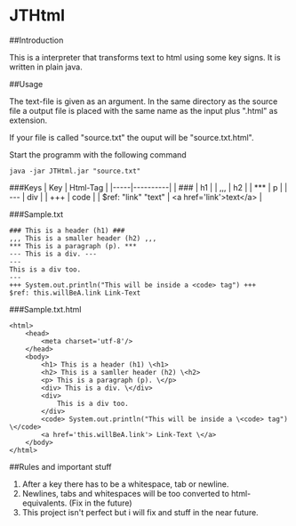 # JTHtml
##Introduction

This is a interpreter that transforms text to html using some key signs.
It is written in plain java.

##Usage

The text-file is given as an argument. In the same directory as the source file
a output file is placed with the same name as the input plus ".html" as extension.

If your file is called "source.txt" the ouput will be "source.txt.html".

Start the programm with the following command
```
java -jar JTHtml.jar "source.txt"
```

###Keys
| Key | Html-Tag |
|-----|----------|
| ### | h1 |
| ,,, | h2 |
| *** | p |
| \-\-\- | div |
| +++ | code |
| $ref: "link" "text" | \<a href='link'>text\</a> |

###Sample.txt
```
### This is a header (h1) ###
,,, This is a smaller header (h2) ,,,
*** This is a paragraph (p). ***
--- This is a div. ---
---
This is a div too.
---
+++ System.out.println("This will be inside a <code> tag") +++
$ref: this.willBeA.link Link-Text
```

###Sample.txt.html
```
<html>
	<head>
		<meta charset='utf-8'/>
	</head>
	<body>
		<h1> This is a header (h1) \<h1>
		<h2> This is a samller header (h2) \<h2>
		<p> This is a paragraph (p). \</p>
		<div> This is a div. \</div>
		<div>
			This is a div too.
		</div>
		<code> System.out.println("This will be inside a \<code> tag") \</code>
		<a href='this.willBeA.link'> Link-Text \</a>
	</body>
</html>
```
##Rules and important stuff
1. After a key there has to be a whitespace, tab or newline.
2. Newlines, tabs and whitespaces will be too converted to html-equivalents.
   (Fix in the future)
3. This project isn't perfect but i will fix and stuff in the near future.

